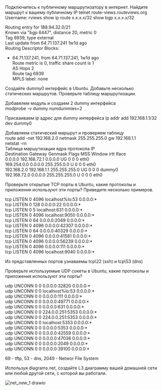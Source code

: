 
Подключитесь к публичному маршрутизатору в интернет. Найдите маршрут к вашему публичному IP
telnet route-views.routeviews.org
Username: rviews
show ip route x.x.x.x/32
show bgp x.x.x.x/32

Routing entry for 188.94.32.0/21  
  Known via "bgp 6447", distance 20, metric 0  
  Tag 6939, type external  
  Last update from 64.71.137.241 1w1d ago  
  Routing Descriptor Blocks:  
  * 64.71.137.241, from 64.71.137.241, 1w1d ago  
      Route metric is 0, traffic share count is 1  
      AS Hops 2  
      Route tag 6939  
      MPLS label: none  



Создайте dummy0 интерфейс в Ubuntu. Добавьте несколько статических маршрутов. Проверьте таблицу маршрутизации.  

Добавялем модуль и создаем 2 dummy интерфейса  
modprobe -v dummy numdummies=2  

Присваиваем ip адрес для dummy интерфейса
ip addr add 192.168.1.1/32 dev dummy0  

Добавляем статический маршрут и проверяем таблицу  
route add -net 192.168.2.0 netmask 255.255.255.0 gw 192.168.1.1  
netstat -rn  
Таблица маршутизации ядра протокола IP  
Destination Gateway Genmask Flags MSS Window irtt Iface  
0.0.0.0         192.168.72.1    0.0.0.0         UG        0 0          0 eth0  
169.254.0.0     0.0.0.0         255.255.0.0     U         0 0          0 eth0  
192.168.2.0     192.168.1.1     255.255.255.0   UG        0 0          0 dummy0  
192.168.72.0    0.0.0.0         255.255.255.0   U         0 0          0 eth0  




Проверьте открытые TCP порты в Ubuntu, какие протоколы и приложения используют эти порты? Приведите несколько примеров.  

tcp             LISTEN           0                4096                        localhost%lo:53                             0.0.0.0:*                               
tcp             LISTEN           0                128                              0.0.0.0:22                             0.0.0.0:*                               
tcp             LISTEN           0                5                              localhost:631                            0.0.0.0:*                               
tcp             LISTEN           0                4096                           localhost:9050                           0.0.0.0:*                               
tcp             LISTEN           0                64                               0.0.0.0:2049                           0.0.0.0:*                               
tcp             LISTEN           0                4096                             0.0.0.0:42307                          0.0.0.0:*                               
tcp             LISTEN           0                64                               0.0.0.0:40329                          0.0.0.0:*                               
tcp             LISTEN           0                4096                             0.0.0.0:41581                          0.0.0.0:*                               
tcp             LISTEN           0                4096                             0.0.0.0:56239                          0.0.0.0:*                               
tcp             LISTEN           0                4096                             0.0.0.0:111                            0.0.0.0:*                               
tcp             LISTEN           0                4096                           localhost:9040                           0.0.0.0:*   

Из представленных портов узнаваемы tcp\22 (ssh) и tcp\53 (dns)  

Проверьте используемые UDP сокеты в Ubuntu, какие протоколы и приложения используют эти порты?  

udp             UNCONN           0                0                                0.0.0.0:32820                          0.0.0.0:*                               
udp             UNCONN           0                0                           localhost%lo:53                             0.0.0.0:*                               
udp             UNCONN           0                0                                0.0.0.0:111                            0.0.0.0:*                               
udp             UNCONN           0                0                                0.0.0.0:49771                          0.0.0.0:*                               
udp             UNCONN           0                0                                0.0.0.0:631                            0.0.0.0:*                               
udp             UNCONN           0                0                            224.0.0.251:5353                           0.0.0.0:*                               
udp             UNCONN           0                0                            224.0.0.251:5353                           0.0.0.0:*                               
udp             UNCONN           0                0                              localhost:5353                           0.0.0.0:*                               
udp             UNCONN           0                0                                0.0.0.0:5353                           0.0.0.0:*                               
udp             UNCONN           0                0                                0.0.0.0:42559                          0.0.0.0:*                               
udp             UNCONN           0                0                                0.0.0.0:47036                          0.0.0.0:*                               
udp             UNCONN           0                0                                0.0.0.0:2049                           0.0.0.0:*                               
udp             UNCONN           0                0                                0.0.0.0:39100                          0.0.0.0:*    

69 - tftp, 53 - dns, 2049 - Networ File System

Используя diagrams.net, создайте L3 диаграмму вашей домашней сети или любой другой сети, с которой вы работали.  

![net_new_1 drawio](https://user-images.githubusercontent.com/33546071/146650359-c15afdd0-4341-4722-b48c-fe53fe021fc6.png)

